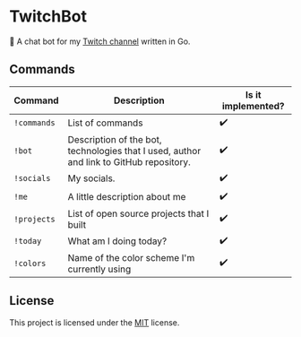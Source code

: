 # TwitchBot
🤖 A chat bot for my [Twitch channel](https://www.twitch.tv/hicaro____) written in Go.

## Commands
| Command      | Description                                                                             | Is it implemented? |
|--------------|-----------------------------------------------------------------------------------------|--------------------|
| `!commands`  | List of commands                                                                        | :heavy_check_mark: |
| `!bot`       | Description of the bot, technologies that I used, author and link to GitHub repository. | :heavy_check_mark: |
| `!socials`   | My socials.                                                                             | :heavy_check_mark: |
| `!me`        | A little description about me                                                           | :heavy_check_mark: |
| `!projects`  | List of open source projects that I built                                               | :heavy_check_mark: |
| `!today`     | What am I doing today?                                                                  | :heavy_check_mark: |
| `!colors`    | Name of the color scheme I'm currently using                                            | :heavy_check_mark: |

## License
This project is licensed under the [MIT](./LICENSE) license.
